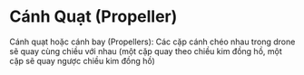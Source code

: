 # Cánh Quạt \(Propeller\)

Cánh quạt hoặc cánh bay \(Propellers\): Các cặp cánh chéo nhau trong drone sẽ quay cùng chiều với nhau \(một cặp quay theo chiều kim đồng hồ, một cặp sẽ quay ngược chiều kim đồng hồ\)

